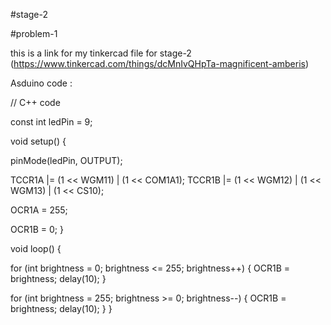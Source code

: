 #stage-2<br>

#problem-1

this is a link for my tinkercad file for stage-2 (https://www.tinkercad.com/things/dcMnIvQHpTa-magnificent-amberis)

Asduino code :

// C++ code

const int ledPin = 9;

void setup() {
  
  pinMode(ledPin, OUTPUT);

  
  TCCR1A |= (1 << WGM11) | (1 << COM1A1);
  TCCR1B |= (1 << WGM12) | (1 << WGM13) | (1 << CS10);

  OCR1A = 255;

  OCR1B = 0;
}

void loop() {
  
  for (int brightness = 0; brightness <= 255; brightness++) {
    OCR1B = brightness;
    delay(10);
  }

  for (int brightness = 255; brightness >= 0; brightness--) {
    OCR1B = brightness;
    delay(10);
  }
}
